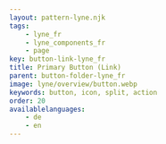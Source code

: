 ```yaml
---
layout: pattern-lyne.njk
tags: 
    - lyne_fr
    - lyne_components_fr
    - page
key: button-link-lyne_fr
title: Primary Button (Link)
parent: button-folder-lyne_fr
image: lyne/overview/button.webp
keywords: button, icon, split, action
order: 20
availablelanguages: 
    - de
    - en
---
```

